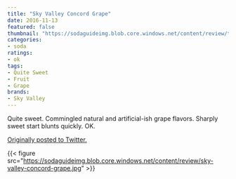 ```yaml
---
title: "Sky Valley Concord Grape"
date: 2016-11-13
featured: false
thumbnail: "https://sodaguideimg.blob.core.windows.net/content/review/thumbs/sky-valley-concord-grape.jpg"
categories:
- soda
ratings:
- ok
tags:
- Quite Sweet
- Fruit
- Grape
brands:
- Sky Valley
---
```


Quite sweet. Commingled natural and artificial-ish grape flavors. Sharply sweet start blunts quickly. OK.

[Originally posted to Twitter.](https://twitter.com/Cavorter/status/797995084734234624)

{{< figure src="https://sodaguideimg.blob.core.windows.net/content/review/sky-valley-concord-grape.jpg" >}}
